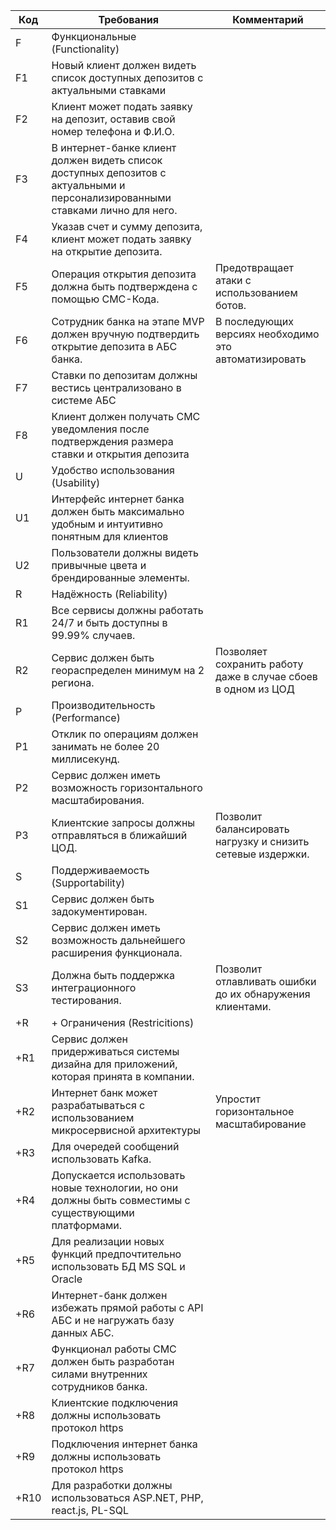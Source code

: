 | Код  | Требования                                                                                                                     | Комментарий                                                   |
|------|--------------------------------------------------------------------------------------------------------------------------------|---------------------------------------------------------------|
| F    | Функциональные (Functionality)                                                                                                 |                                                               |
| F1   | Новый клиент должен видеть список доступных депозитов с актуальными ставками                                                   |                                                               |
| F2   | Клиент может подать заявку на депозит, оставив свой номер телефона и Ф.И.О.                                                    |                                                               |
| F3   | В интернет-банке клиент должен видеть список доступных депозитов с актуальными и персонализированными ставками лично для него. |                                                               |
| F4   | Указав счет и сумму депозита, клиент может подать заявку на открытие депозита.                                                 |                                                               |
| F5   | Операция открытия депозита должна быть подтверждена с помощью СМС-Кода.                                                        | Предотвращает атаки с использованием ботов.                   |
| F6   | Сотрудник банка на этапе MVP должен вручную подтвердить открытие депозита в АБС банка.                                         | В последующих версиях необходимо это автоматизировать         |
| F7   | Ставки по депозитам должны вестись централизовано в системе АБС                                                                |                                                               |
| F8   | Клиент должен получать СМС уведомления после подтверждения размера ставки и открытия депозита                                  |                                                               |
| U    | Удобство использования (Usability)                                                                                             |                                                               |
| U1   | Интерфейс интернет банка должен быть максимально удобным и интуитивно понятным для клиентов                                    |                                                               |
| U2   | Пользователи должны видеть привычные цвета и брендированные элементы.                                                          |                                                               |
| R    | Надёжность (Reliability)                                                                                                       |                                                               |
| R1   | Все сервисы должны работать 24/7 и быть доступны в 99.99% случаев.                                                             |                                                               |
| R2   | Сервис должен быть геораспределен минимум на 2 региона.                                                                        | Позволяет сохранить работу даже в случае сбоев в одном из ЦОД |
| P    | Производительность (Performance)                                                                                               |                                                               |
| P1   | Отклик по операциям должен занимать не более 20 миллисекунд.                                                                   |                                                               |
| P2   | Сервис должен иметь возможность горизонтального масштабирования.                                                               |                                                               |
| P3   | Клиентские запросы должны отправляться в ближайший ЦОД.                                                                        | Позволит балансировать нагрузку и снизить сетевые издержки.   |
| S    | Поддерживаемость (Supportability)                                                                                              |                                                               |
| S1   | Сервис должен быть задокументирован.                                                                                           |                                                               |
| S2   | Сервис должен иметь возможность дальнейшего расширения функционала.                                                            |                                                               |
| S3   | Должна быть поддержка интеграционного тестирования.                                                                            | Позволит отлавливать ошибки до их обнаружения клиентами.      |
| +R   | + Ограничения (Restricitions)                                                                                                  |                                                               |
| +R1  | Сервис должен придерживаться системы дизайна для приложений, которая принята в компании.                                       |                                                               |
| +R2  | Интернет банк может разрабатываться c использованием микросервисной архитектуры                                                | Упростит горизонтальное масштабирование                       |
| +R3  | Для очередей сообщений использовать Kafka.                                                                                     |                                                               |
| +R4  | Допускается использовать новые технологии, но они должны быть совместимы с существующими платформами.                          |                                                               |
| +R5  | Для реализации новых функций предпочтительно использовать БД MS SQL и Oracle                                                   |                                                               |
| +R6  | Интернет-банк должен избежать прямой работы с API АБС и не нагружать базу данных АБС.                                          |                                                               |
| +R7  | Функционал работы СМС должен быть разработан силами внутренних сотрудников банка.                                              |                                                               |
| +R8  | Клиентские подключения должны использовать протокол https                                                                      |                                                               |
| +R9  | Подключения интернет банка должны использовать протокол https                                                                  |                                                               |
| +R10 | Для разработки должны использоваться  ASP.NET, PHP, react.js, PL-SQL                                                           |                                                               |
